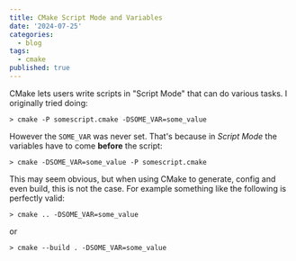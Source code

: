 ```yaml
---
title: CMake Script Mode and Variables
date: '2024-07-25'
categories:
  - blog
tags:
  - cmake
published: true
---
```


CMake lets users write scripts in "Script Mode" that can do various tasks. I originally tried doing:

```shell
> cmake -P somescript.cmake -DSOME_VAR=some_value
```

However the `SOME_VAR` was never set. That's because in _Script Mode_ the variables have to come **before** the script:

```shell
> cmake -DSOME_VAR=some_value -P somescript.cmake
```

This may seem obvious, but when using CMake to generate, config and even build, this is not the case. For example something like the following is perfectly valid:

```shell
> cmake .. -DSOME_VAR=some_value
```

or

```shell
> cmake --build . -DSOME_VAR=some_value
```

